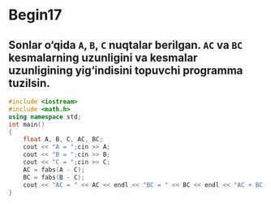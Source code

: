 # Begin17
## Sonlar o‘qida `A`, `B`, `C` nuqtalar berilgan. `AC` va `BC` kesmalarning uzunligini va kesmalar uzunligining yig‘indisini topuvchi programma tuzilsin.
```cpp
#include <iostream>
#include <math.h>
using namespace std;
int main()
{
    float A, B, C, AC, BC;
    cout << "A = ";cin >> A;
    cout << "B = ";cin >> B;
    cout << "C = ";cin >> C;
    AC = fabs(A - C);
    BC = fabs(B - C);
    cout << "AC = " << AC << endl << "BC = " << BC << endl << "AC + BC = " << AC + BC;
}
```
